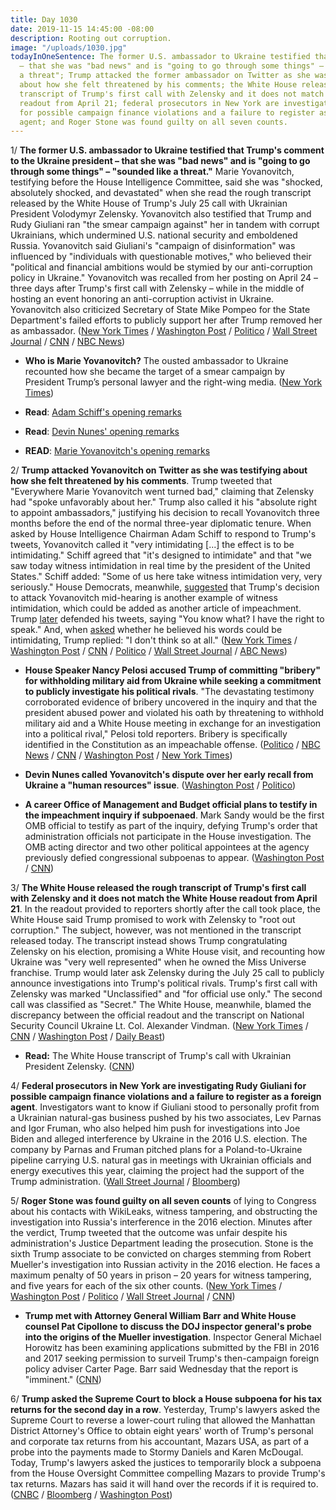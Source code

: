 ```yaml
---
title: Day 1030
date: 2019-11-15 14:45:00 -08:00
description: Rooting out corruption.
image: "/uploads/1030.jpg"
todayInOneSentence: The former U.S. ambassador to Ukraine testified that Trump's comment
  – that she was "bad news" and is "going to go through some things" – "sounded like
  a threat"; Trump attacked the former ambassador on Twitter as she was testifying
  about how she felt threatened by his comments; the White House released the rough
  transcript of Trump's first call with Zelensky and it does not match the White House
  readout from April 21; federal prosecutors in New York are investigating Rudy Giuliani
  for possible campaign finance violations and a failure to register as a foreign
  agent; and Roger Stone was found guilty on all seven counts.
---
```


1/ **The former U.S. ambassador to Ukraine testified that Trump's comment to the Ukraine president – that she was "bad news" and is "going to go through some things" – "sounded like a threat."** Marie Yovanovitch, testifying before the House Intelligence Committee, said she was "shocked, absolutely shocked, and devastated" when she read the rough transcript released by the White House of Trump's July 25 call with Ukrainian President Volodymyr Zelensky. Yovanovitch also testified that Trump and Rudy Giuliani ran "the smear campaign against" her in tandem with corrupt Ukrainians, which undermined U.S. national security and emboldened Russia. Yovanovitch said Giuliani's "campaign of disinformation" was influenced by "individuals with questionable motives," who believed their "political and financial ambitions would be stymied by our anti-corruption policy in Ukraine." Yovanovitch was recalled from her posting on April 24 – three days after Trump's first call with Zelensky – while in the middle of hosting an event honoring an anti-corruption activist in Ukraine. Yovanovitch also criticized Secretary of State Mike Pompeo for the State Department's failed efforts to publicly support her after Trump removed her as ambassador. ([New York Times](https://www.nytimes.com/2019/11/15/us/politics/impeachment-hearings.html#link-44c04ece) / [Washington Post](https://www.washingtonpost.com/politics/impeachment-hearings-live-updates/2019/11/15/c4b9f0f4-0726-11ea-8292-c46ee8cb3dce_story.html) / [Politico](https://www.politico.com/news/2019/11/15/trump-yovanovitch-impeachment-070988) / [Wall Street Journal](https://www.wsj.com/livecoverage/yovanovitch-impeachment-hearing) / [CNN](https://www.cnn.com/politics/live-news/impeachment-hearing-11-15-19/index.html) / [NBC News](https://www.nbcnews.com/politics/trump-impeachment-inquiry/live-blog/impeachment-hearings-live-updates-yovanovitch-s-testimony-n1082501))

* **Who is Marie Yovanovitch?** The ousted ambassador to Ukraine recounted how she became the target of a smear campaign by President Trump’s personal lawyer and the right-wing media. ([New York Times](https://www.nytimes.com/2019/11/15/us/politics/marie-yovanovitch-facts-bio.html))

* **Read**: [Adam Schiff's opening remarks](https://www.cnn.com/2019/11/15/politics/adam-schiff-opening-remarks-marie-yovanovitch/index.html)

* **Read**: [Devin Nunes' opening remarks](https://www.cnn.com/2019/11/15/politics/devin-nunes-opening-remarks-marie-yovanovitch/index.html)

* **READ**: [Marie Yovanovitch's opening remarks](https://www.cnn.com/2019/11/15/politics/marie-yovanovitch-opening-remarks/index.html)

2/ **Trump attacked Yovanovitch on Twitter as she was testifying about how she felt threatened by his comments**. Trump tweeted that "Everywhere Marie Yovanovitch went turned bad," claiming that Zelensky had "spoke unfavorably about her." Trump also called it his "absolute right to appoint ambassadors," justifying his decision to recall Yovanovitch three months before the end of the normal three-year diplomatic tenure. When asked by House Intelligence Chairman Adam Schiff to respond to Trump's tweets, Yovanovitch called it "very intimidating \[...\] the effect is to be intimidating." Schiff agreed that "it's designed to intimidate" and that "we saw today witness intimidation in real time by the president of the United States." Schiff added: "Some of us here take witness intimidation very, very seriously." House Democrats, meanwhile, [suggested](https://www.washingtonpost.com/politics/impeachment-hearings-live-updates/2019/11/15/c4b9f0f4-0726-11ea-8292-c46ee8cb3dce_story.html#link-DQLCZQJBEU4OLH6WIK6VPWWZ34) that Trump's decision to attack Yovanovitch mid-hearing is another example of witness intimidation, which could be added as another article of impeachment. Trump [later](https://www.cnn.com/politics/live-news/impeachment-hearing-11-15-19/h_5ef82fac3a6dd04bcaccf8d2652a90d7) defended his tweets, saying "You know what? I have the right to speak." And, when [asked](https://www.washingtonpost.com/politics/impeachment-hearings-live-updates/2019/11/15/c4b9f0f4-0726-11ea-8292-c46ee8cb3dce_story.html#link-DWJVYKSXVYYWLHVP4HJJXEVXZU) whether he believed his words could be intimidating, Trump replied: "I don't think so at all." ([New York Times](https://www.nytimes.com/2019/11/15/us/politics/trump-witness-intimidation.html) / [Washington Post](https://www.washingtonpost.com/politics/impeachment-hearings-live-updates/2019/11/15/c4b9f0f4-0726-11ea-8292-c46ee8cb3dce_story.html#link-K2EKGZWTOI6TZM4AYLXXF7XRXA) / [CNN](https://www.cnn.com/2019/11/15/politics/public-impeachment-hearings-day-2/index.html) / [Politico](https://www.politico.com/news/2019/11/15/trump-impeachment-witness-intimidation-071129) / [Wall Street Journal](https://www.wsj.com/livecoverage/yovanovitch-impeachment-hearing#LCcard-1573832211) / [ABC News](https://abcnews.go.com/Politics/trump-trashes-ambassador-ukraine-marie-yovanovitch-impeachment-hearing/story?id=67042490))

* **House Speaker Nancy Pelosi accused Trump of committing "bribery" for withholding military aid from Ukraine while seeking a commitment to publicly investigate his political rivals**. "The devastating testimony corroborated evidence of bribery uncovered in the inquiry and that the president abused power and violated his oath by threatening to withhold military aid and a White House meeting in exchange for an investigation into a political rival," Pelosi told reporters. Bribery is specifically identified in the Constitution as an impeachable offense. ([Politico](https://www.politico.com/news/2019/11/14/pelosi-trump-bribery-impeachment-070914) / [NBC News](https://www.nbcnews.com/politics/trump-impeachment-inquiry/pelosi-first-impeachment-testimony-corroborated-evidence-bribery-n1082311) / [CNN](https://www.cnn.com/2019/11/14/politics/impeachment-watch-november-14/index.html) / [Washington Post](https://www.washingtonpost.com/politics/pelosi-calls-trumps-actions-bribery-as-democrats-sharpen-case-for-impeachment/2019/11/14/0ee9a202-0702-11ea-b17d-8b867891d39d_story.html) / [New York Times](https://www.nytimes.com/2019/11/14/us/politics/pelosi-impeachment-bribery.html))

* **Devin Nunes called Yovanovitch's dispute over her early recall from Ukraine a "human resources" issue**. ([Washington Post](https://www.washingtonpost.com/politics/impeachment-hearings-live-updates/2019/11/15/c4b9f0f4-0726-11ea-8292-c46ee8cb3dce_story.html#link-CFHLUVNGZE3GTLIN2OOQJKV63A) / [Politico](https://www.politico.com/news/2019/11/15/yovanovitch-impeachment-hearings-live-highlights-and-updates-071053))

* **A career Office of Management and Budget official plans to testify in the impeachment inquiry if subpoenaed**. Mark Sandy would be the first OMB official to testify as part of the inquiry, defying Trump's order that administration officials not participate in the House investigation. The OMB acting director and two other political appointees at the agency previously defied congressional subpoenas to appear. ([Washington Post](https://www.washingtonpost.com/us-policy/2019/11/14/career-white-house-budget-official-expected-break-ranks-testify-impeachment-inquiry/) / [CNN](https://www.cnn.com/2019/11/14/politics/mark-sanady-omb-official/index.html)) 

3/ **The White House released the rough transcript of Trump's first call with Zelensky and it does not match the White House readout from April 21**. In the readout provided to reporters shortly after the call took place, the White House said Trump promised to work with Zelensky to "root out corruption." The subject, however, was not mentioned in the transcript released today. The transcript instead shows Trump congratulating Zelensky on his election, promising a White House visit, and recounting how Ukraine was "very well represented" when he owned the Miss Universe franchise. Trump would later ask Zelensky during the July 25 call to publicly announce investigations into Trump's political rivals. Trump's first call with Zelensky was marked "Unclassified" and "for official use only." The second call was classified as "Secret." The White House, meanwhile, blamed the discrepancy between the official readout and the transcript on National Security Council Ukraine Lt. Col. Alexander Vindman. ([New York Times](https://www.nytimes.com/2019/11/15/us/politics/trump-phone-call-transcript.html) / [CNN](https://www.cnn.com/2019/11/15/politics/donald-trump-volodymyr-zelensky-white-house-transcript-april-call/index.html) / [Washington Post](https://www.washingtonpost.com/politics/impeachment-hearings-live-updates/2019/11/15/c4b9f0f4-0726-11ea-8292-c46ee8cb3dce_story.html) / [Daily Beast](https://www.thedailybeast.com/transcript-shows-wh-made-up-details-of-trumps-zelensky-call))

* **Read:** The White House transcript of Trump's call with Ukrainian President Zelensky. ([CNN](https://www.cnn.com/2019/11/15/politics/read-white-house-transcript-trump-zelensky-call/index.html))

4/ **Federal prosecutors in New York are investigating Rudy Giuliani for possible campaign finance violations and a failure to register as a foreign agent**. Investigators want to know if Giuliani stood to personally profit from a Ukrainian natural-gas business pushed by his two associates, Lev Parnas and Igor Fruman, who also helped him push for investigations into Joe Biden and alleged interference by Ukraine in the 2016 U.S. election. The company by Parnas and Fruman pitched plans for a Poland-to-Ukraine pipeline carrying U.S. natural gas in meetings with Ukrainian officials and energy executives this year, claiming the project had the support of the Trump administration. ([Wall Street Journal](https://www.wsj.com/articles/federal-prosecutors-probe-giulianis-links-to-ukrainian-energy-projects-11573837576) / [Bloomberg](https://www.bloomberg.com/news/articles/2019-11-15/giuliani-faces-u-s-probe-on-campaign-finance-lobbying-breaches))

5/ **Roger Stone was found guilty on all seven counts** of lying to Congress about his contacts with WikiLeaks, witness tampering, and obstructing the investigation into Russia's interference in the 2016 election. Minutes after the verdict, Trump tweeted that the outcome was unfair despite his administration's Justice Department leading the prosecution. Stone is the sixth Trump associate to be convicted on charges stemming from Robert Mueller's investigation into Russian activity in the 2016 election. He faces a maximum penalty of 50 years in prison – 20 years for witness tampering, and five years for each of the six other counts. ([New York Times](https://www.nytimes.com/2019/11/15/us/politics/roger-stone-trial-guilty.html) / [Washington Post](https://www.washingtonpost.com/local/public-safety/roger-stone-jury-weighs-evidence-and-a-defense-move-to-make-case-about-mueller/2019/11/15/554fff5a-06ff-11ea-8292-c46ee8cb3dce_story.html) / [Politico](https://www.politico.com/news/2019/11/15/roger-stone-found-guilty-of-lying-to-congress-witness-tampering-071124) / [Wall Street Journal](https://www.wsj.com/articles/roger-stone-found-guilty-of-lying-to-congress-11573836593) / [CNN](https://www.cnn.com/2019/11/15/politics/roger-stone-trial-verdict/index.html))

* **Trump met with Attorney General William Barr and White House counsel Pat Cipollone to discuss the DOJ inspector general's probe into the origins of the Mueller investigation**. Inspector General Michael Horowitz has been examining applications submitted by the FBI in 2016 and 2017 seeking permission to surveil Trump's then-campaign foreign policy adviser Carter Page. Barr said Wednesday that the report is "imminent." ([CNN](https://www.cnn.com/2019/11/14/politics/trump-barr-cipollone-horowitz-report/index.html))

6/ **Trump asked the Supreme Court to block a House subpoena for his tax returns for the second day in a row**. Yesterday, Trump's lawyers asked the Supreme Court to reverse a lower-court ruling that allowed the Manhattan District Attorney's Office to obtain eight years' worth of Trump's personal and corporate tax returns from his accountant, Mazars USA, as part of a probe into the payments made to Stormy Daniels and Karen McDougal. Today, Trump's lawyers asked the justices to temporarily block a subpoena from the House Oversight Committee compelling Mazars to provide Trump's tax returns. Mazars has said it will hand over the records if it is required to. ([CNBC](https://www.cnbc.com/2019/11/15/trump-asks-supreme-court-to-block-tax-return-subpoena-from-house.html) / [Bloomberg](https://www.bloomberg.com/news/articles/2019-11-15/trump-asks-supreme-court-to-block-house-subpoena-for-records) / [Washington Post](https://www.washingtonpost.com/politics/courts_law/trump-asks-supreme-court-to-shield-his-tax-returns-from-prosecutors-setting-up-historic-separation-of-power-showdown/2019/11/14/d7b176a0-04dd-11ea-8292-c46ee8cb3dce_story.html))